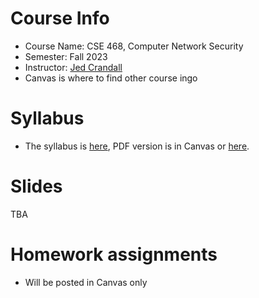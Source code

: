 

# Course Info

- Course Name: CSE 468, Computer Network Security
- Semester: Fall 2023
- Instructor: [Jed Crandall](https://jedcrandall.github.io)
- Canvas is where to find other course ingo

# Syllabus

- The syllabus is [here](https://jedcrandall.github.io/courses/cse468fall2022/syllabus.html), PDF version is in Canvas or [here](https://jedcrandall.github.io/courses/cse468fall2022/syllabus.pdf).

# Slides

TBA

# Homework assignments

- Will be posted in Canvas only

